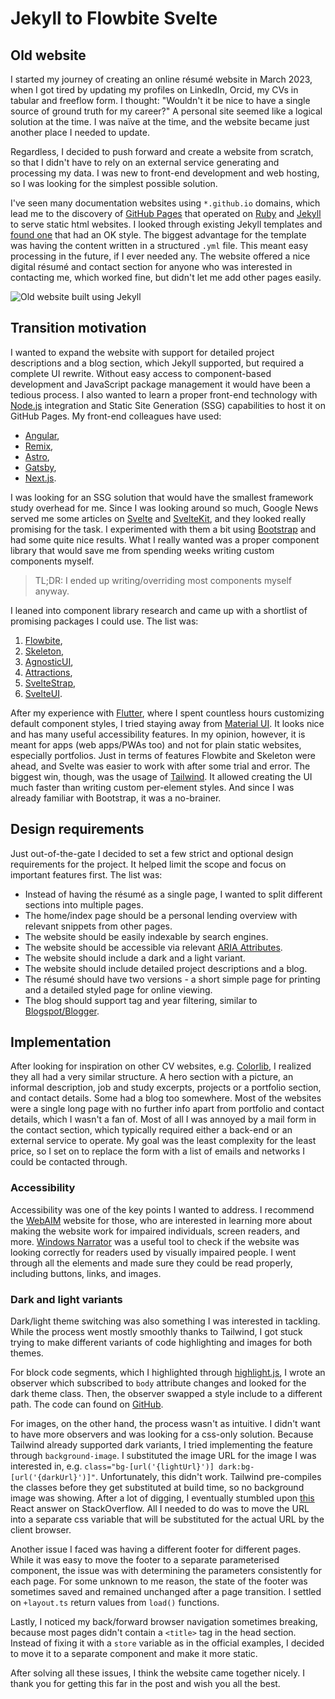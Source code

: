 # Jekyll to Flowbite Svelte

## Old website

I started my journey of creating an online résumé website in March 2023, when I
got tired by updating my profiles on LinkedIn, Orcid, my CVs in tabular and
freeflow form. I thought: "Wouldn't it be nice to have a single source of
ground truth for my career?" A personal site seemed like a logical solution at
the time. I was naïve at the time, and the website became just another place I
needed to update.

Regardless, I decided to push forward and create a website from scratch, so
that I didn't have to rely on an external service generating and processing my
data. I was new to front-end development and web hosting, so I was looking for
the simplest possible solution.

I've seen many documentation websites using `*.github.io` domains, which lead me
to the discovery of [GitHub Pages](https://pages.github.com/) that operated on [Ruby](https://www.ruby-lang.org/en/) and [Jekyll](https://jekyllrb.com/) to serve
static html websites. I looked through existing Jekyll templates and [found one](https://github.com/sproogen/modern-resume-theme)
that had an OK style. The biggest advantage for the template was having the
content written in a structured `.yml` file. This meant easy processing in the
future, if I ever needed any. The website offered a nice digital résumé and
contact section for anyone who was interested in contacting me, which worked
fine, but didn't let me add other pages easily.

![Old website built using Jekyll](/images/blog/migration/old-resume.png)

## Transition motivation

I wanted to expand the website with support for detailed project descriptions
and a blog section, which Jekyll supported, but required a complete UI rewrite.
Without easy access to component-based development and JavaScript  package
management it would have been a tedious process. I also wanted to learn a
proper front-end technology with [Node.js](https://nodejs.org/) integration and
Static Site Generation (SSG) capabilities to host it on GitHub Pages.
My front-end colleagues have used:

- [Angular](https://angular.io/guide/prerendering),
- [Remix](https://remix.run/docs/en/main/guides/disabling-javascript),
- [Astro](https://docs.astro.build/en/basics/rendering-modes/#pre-rendered),
- [Gatsby](https://www.gatsbyjs.com/docs/reference/rendering-options/deferred-static-generation/),
- [Next.js](https://nextjs.org/docs/pages/building-your-application/deploying/static-exports).

I was looking for an SSG solution that would have the smallest framework study
overhead for me. Since I was looking around so much, Google News served me some
articles on [Svelte](https://svelte.dev/) and [SvelteKit](https://kit.svelte.dev/),
and they looked really promising for the task. I experimented with them a bit
using [Bootstrap](https://getbootstrap.com/) and had some quite nice results. What I really wanted was a
proper component library that would save me from spending weeks writing custom
components myself.

> TL;DR: I ended up writing/overriding most components myself anyway.

I leaned into component library research and came up with a shortlist of
promising packages I could use. The list was:

1. [Flowbite](https://flowbite-svelte.com/),
2. [Skeleton](https://www.skeleton.dev/),
3. [AgnosticUI](https://www.agnosticui.com/),
4. [Attractions](https://illright.github.io/attractions/),
5. [SvelteStrap](https://sveltestrap.js.org/),
6. [SvelteUI](https://svelteui.dev/).

After my experience with [Flutter](https://flutter.dev/), where I spent countless hours
customizing default component styles, I tried staying away from [Material UI](https://m3.material.io/).
It looks nice and has many useful accessibility features. In my opinion,
however, it is meant for apps (web apps/PWAs too) and not for plain static
websites, especially portfolios. Just in terms of features Flowbite and
Skeleton were ahead, and Svelte was easier to work with after some trial and
error. The biggest win, though, was the usage of [Tailwind](https://tailwindcss.com/).
It allowed creating the UI much faster than writing custom per-element styles.
And since I was already familiar with Bootstrap, it was a no-brainer.

## Design requirements

Just out-of-the-gate I decided to set a few strict and optional design
requirements for the project. It helped limit the scope and focus on important
features first. The list was:

- Instead of having the résumé as a single page, I wanted to split different
sections into multiple pages.
- The home/index page should be a personal lending overview with relevant
snippets from other pages.
- The website should be easily indexable by search engines.
- The website should be accessible via relevant [ARIA Attributes](https://developer.mozilla.org/en-US/docs/Web/Accessibility/ARIA/Attributes).
- The website should include a dark and a light variant.
- The website should include detailed project descriptions and a blog.
- The résumé should have two versions - a short simple page for printing and
a detailed styled page for online viewing.
- The blog should support tag and year filtering, similar to [Blogspot/Blogger](https://www.blogger.com/).

## Implementation 

After looking for inspiration on other CV websites, e.g. [Colorlib](https://colorlib.com/), I realized
they all had a very similar structure. A hero section with a picture, an
informal description, job and study excerpts, projects or a portfolio section,
and contact details. Some had a blog too somewhere. Most of the websites were
a single long page with no further info apart from portfolio and contact
details, which I wasn't a fan of. Most of all I was annoyed by a mail form
in the contact section, which typically required either a back-end or
an external service to operate. My goal was the least complexity for the least
price, so I set on to replace the form with a list of emails and networks I
could be contacted through.

### Accessibility

Accessibility was one of the key points I wanted to address. I recommend the
[WebAIM](https://webaim.org/resources/evalquickref/) website for those, who
are interested in learning more about making the website work for impaired
individuals, screen readers, and more. [Windows Narrator](https://en.wikipedia.org/wiki/Narrator_(Windows)) was a useful
tool to check if the website was looking correctly for readers used by visually
impaired people. I went through all the elements and made sure they could be
read properly, including buttons, links, and images.

### Dark and light variants

Dark/light theme switching was also something I was interested in tackling.
While the process went mostly smoothly thanks to Tailwind, I got stuck trying
to make different variants of code highlighting and images for both themes.

For block code segments, which I highlighted through [highlight.js](https://highlightjs.org/),
I wrote an observer which subscribed to `body` attribute changes and looked for
the dark theme class. Then, the observer swapped a style include to a different
path. The code can found on [GitHub](https://github.com/mcmikecreations/mcmikecreations.github.io/blob/a0e59cbf3ffa5ef7db229e896d98fbcba1b011b1/src/lib/renderers/DarkModeLinker.svelte).

For images, on the other hand, the process wasn't as intuitive. I didn't want
to have more observers and was looking for a css-only solution. Because
Tailwind already supported dark variants, I tried implementing the feature
through `background-image`. I substituted the image URL for the image I was
interested in, e.g. `class="bg-[url('{lightUrl}')] dark:bg-[url('{darkUrl}')]"`.
Unfortunately, this didn't work. Tailwind pre-compiles the classes before they
get substituted at build time, so no background image was showing. After a lot
of digging, I eventually stumbled upon [this](https://stackoverflow.com/a/70810692/2832341) React answer on StackOverflow.
All I needed to do was to move the URL into a separate css variable that will
be substituted for the actual URL by the client browser.

Another issue I faced was having a different footer for different pages. While
it was easy to move the footer to a separate parameterised component, the issue
was with determining the parameters consistently for each page. For some
unknown to me reason, the state of the footer was sometimes saved and remained
unchanged after a page transition. I settled on `+layout.ts` return values from
`load()` functions.

Lastly, I noticed my back/forward browser navigation sometimes breaking,
because most pages didn't contain a `<title>` tag in the head section. Instead
of fixing it with a `store` variable as in the official examples, I decided
to move it to a separate component and make it more static.

After solving all these issues, I think the website came together nicely. I
thank you for getting this far in the post and wish you all the best.

